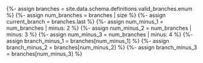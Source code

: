 {%- assign branches = site.data.schema.definitions.valid_branches.enum %}
{%- assign num_branches = branches | size %}
{%- assign current_branch = branches.last %}
{%- assign num_minus_1 = num_branches | minus: 2 %}
{%- assign num_minus_2 = num_branches | minus: 3 %}
{%- assign num_minus_3 = num_branches | minus: 4 %}
{%- assign branch_minus_1 = branches[num_minus_1] %}
{%- assign branch_minus_2 = branches[num_minus_2] %}
{%- assign branch_minus_3 = branches[num_minus_3] %}
